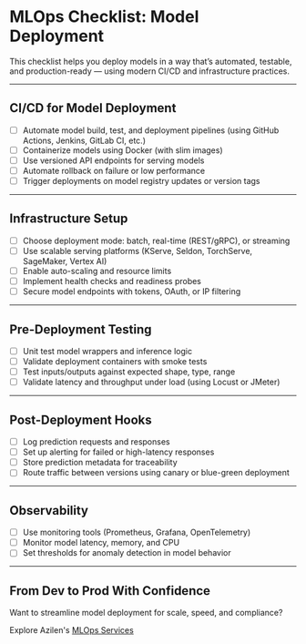 # MLOps Checklist: Model Deployment

This checklist helps you deploy models in a way that’s automated, testable, and production-ready — using modern CI/CD and infrastructure practices.

---

## CI/CD for Model Deployment

- [ ] Automate model build, test, and deployment pipelines (using GitHub Actions, Jenkins, GitLab CI, etc.)
- [ ] Containerize models using Docker (with slim images)
- [ ] Use versioned API endpoints for serving models
- [ ] Automate rollback on failure or low performance
- [ ] Trigger deployments on model registry updates or version tags

---

## Infrastructure Setup

- [ ] Choose deployment mode: batch, real-time (REST/gRPC), or streaming
- [ ] Use scalable serving platforms (KServe, Seldon, TorchServe, SageMaker, Vertex AI)
- [ ] Enable auto-scaling and resource limits
- [ ] Implement health checks and readiness probes
- [ ] Secure model endpoints with tokens, OAuth, or IP filtering

---

## Pre-Deployment Testing

- [ ] Unit test model wrappers and inference logic
- [ ] Validate deployment containers with smoke tests
- [ ] Test inputs/outputs against expected shape, type, range
- [ ] Validate latency and throughput under load (using Locust or JMeter)

---

## Post-Deployment Hooks

- [ ] Log prediction requests and responses
- [ ] Set up alerting for failed or high-latency responses
- [ ] Store prediction metadata for traceability
- [ ] Route traffic between versions using canary or blue-green deployment

---

## Observability

- [ ] Use monitoring tools (Prometheus, Grafana, OpenTelemetry)
- [ ] Monitor model latency, memory, and CPU
- [ ] Set thresholds for anomaly detection in model behavior

---

## From Dev to Prod With Confidence

Want to streamline model deployment for scale, speed, and compliance?

Explore Azilen's [MLOps Services](https://www.azilen.com/mlops-services/)
